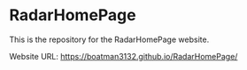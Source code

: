 # RadarHomePage

This is the repository for the RadarHomePage website.

Website URL: https://boatman3132.github.io/RadarHomePage/
